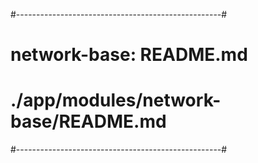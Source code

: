 #---------------------------------------------------#
# network-base: README.md                           #
# ./app/modules/network-base/README.md              #
#---------------------------------------------------#